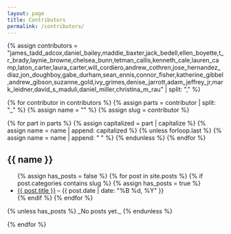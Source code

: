 ```yaml
---
layout: page
title: Contributors
permalink: /contributors/
---
```


{% assign contributors = "james_tadd_adcox,daniel_bailey,maddie_baxter,jack_bedell,ellen_boyette,t_r_brady,laynie_browne,chelsea_bunn,tetman_callis,kenneth_cale,lauren_camp,laton_carter,laura_carter,will_cordiero,andrew_cothren,jose_hernandez_diaz,jon_doughboy,gabe_durham,sean_ennis,connor_fisher,katherine_gibbel,andrew_gibson,suzanne_gold,ivy_grimes,denise_jarrott,adam_jeffrey_jr,mark_leidner,david_s_maduli,daniel_miller,christina_m_rau" | split: "," %}

{% for contributor in contributors %}
  {% assign parts = contributor | split: "_" %}
  {% assign name = "" %}
  {% assign slug = contributor %}

  {% for part in parts %}
    {% assign capitalized = part | capitalize %}
    {% assign name = name | append: capitalized %}
    {% unless forloop.last %}
      {% assign name = name | append: " " %}
    {% endunless %}
  {% endfor %}

## {{ name }}

<ul>
  {% assign has_posts = false %}
  {% for post in site.posts %}
    {% if post.categories contains slug %}
      {% assign has_posts = true %}
      <li>
        <a href="{{ post.url }}">{{ post.title }}</a> – {{ post.date | date: "%B %d, %Y" }}
      </li>
    {% endif %}
  {% endfor %}
</ul>
{% unless has_posts %}
_No posts yet._
{% endunless %}

{% endfor %}
